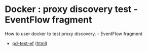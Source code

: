 # Docker : proxy discovery test - EventFlow fragment

How to user docker to test proxy discovery. - EventFlow fragment

* [pd-test-ef](src/site/markdown/index.md) ([html](https://plord12.github.io/samples/10.4.0/docker/pd-test/pd-test-ef/))
